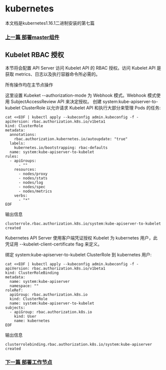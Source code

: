 # kubernetes

本文档是kubernetes1.16.1二进制安装的第七篇

### [上一篇 部署master组件](https://github.com/mytting/kubernetes/blob/master/v1.16.1-F%20%E9%83%A8%E7%BD%B2master%E7%BB%84%E4%BB%B6.md)

##  Kubelet RBAC 授权

本节将会配置 API Server 访问 Kubelet API 的 RBAC 授权。访问 Kubelet API 是获取 metrics、日志以及执行容器命令所必需的。

所有操作均在主节点操作

这里设置 Kubeket --authorization-mode 为 Webhook 模式。Webhook 模式使用 SubjectAccessReview API 来决定授权。
创建 system:kube-apiserver-to-kubelet ClusterRole 以允许请求 Kubelet API 和执行大部分来管理 Pods 的任务:

```
cat <<EOF | kubectl apply --kubeconfig admin.kubeconfig -f -
apiVersion: rbac.authorization.k8s.io/v1beta1
kind: ClusterRole
metadata:
  annotations:
    rbac.authorization.kubernetes.io/autoupdate: "true"
  labels:
    kubernetes.io/bootstrapping: rbac-defaults
  name: system:kube-apiserver-to-kubelet
rules:
  - apiGroups:
      - ""
    resources:
      - nodes/proxy
      - nodes/stats
      - nodes/log
      - nodes/spec
      - nodes/metrics
    verbs:
      - "*"
EOF
```

输出信息

```
clusterrole.rbac.authorization.k8s.io/system:kube-apiserver-to-kubelet created
```

 Kubernetes API Server 使用客户端凭证授权 Kubelet 为 kubernetes 用户，此凭证用 --kubelet-client-certificate flag 来定义。

绑定 system:kube-apiserver-to-kubelet ClusterRole 到 kubernetes 用户:

```
cat <<EOF | kubectl apply --kubeconfig admin.kubeconfig -f -
apiVersion: rbac.authorization.k8s.io/v1beta1
kind: ClusterRoleBinding
metadata:
  name: system:kube-apiserver
  namespace: ""
roleRef:
  apiGroup: rbac.authorization.k8s.io
  kind: ClusterRole
  name: system:kube-apiserver-to-kubelet
subjects:
  - apiGroup: rbac.authorization.k8s.io
    kind: User
    name: kubernetes
EOF
```

输出信息

```
clusterrolebinding.rbac.authorization.k8s.io/system:kube-apiserver created
```



### [下一篇 部署工作节点](https://github.com/mytting/kubernetes/blob/master/v1.16.1-H%20%E9%83%A8%E7%BD%B2%E5%B7%A5%E4%BD%9C%E8%8A%82%E7%82%B9.md)